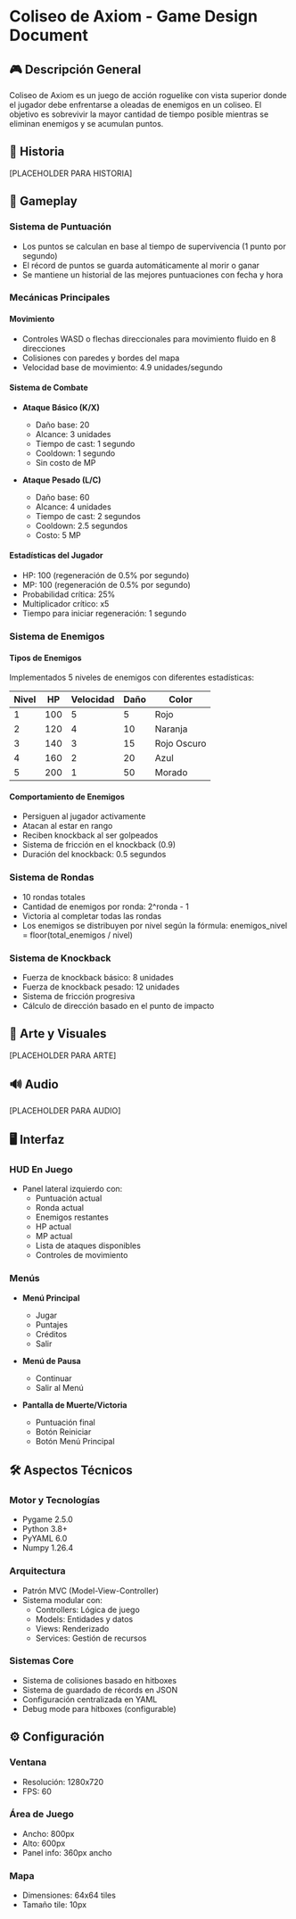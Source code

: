 # Coliseo de Axiom - Game Design Document

## 🎮 Descripción General
Coliseo de Axiom es un juego de acción roguelike con vista superior donde el jugador debe enfrentarse a oleadas de enemigos en un coliseo. El objetivo es sobrevivir la mayor cantidad de tiempo posible mientras se eliminan enemigos y se acumulan puntos.

## 📖 Historia
[PLACEHOLDER PARA HISTORIA]

## 🎯 Gameplay

### Sistema de Puntuación
- Los puntos se calculan en base al tiempo de supervivencia (1 punto por segundo)
- El récord de puntos se guarda automáticamente al morir o ganar
- Se mantiene un historial de las mejores puntuaciones con fecha y hora

### Mecánicas Principales

#### Movimiento
- Controles WASD o flechas direccionales para movimiento fluido en 8 direcciones
- Colisiones con paredes y bordes del mapa
- Velocidad base de movimiento: 4.9 unidades/segundo

#### Sistema de Combate
- **Ataque Básico (K/X)**
  - Daño base: 20
  - Alcance: 3 unidades
  - Tiempo de cast: 1 segundo
  - Cooldown: 1 segundo
  - Sin costo de MP

- **Ataque Pesado (L/C)**
  - Daño base: 60
  - Alcance: 4 unidades
  - Tiempo de cast: 2 segundos 
  - Cooldown: 2.5 segundos
  - Costo: 5 MP

#### Estadísticas del Jugador
- HP: 100 (regeneración de 0.5% por segundo)
- MP: 100 (regeneración de 0.5% por segundo)
- Probabilidad crítica: 25%
- Multiplicador crítico: x5
- Tiempo para iniciar regeneración: 1 segundo

### Sistema de Enemigos

#### Tipos de Enemigos
Implementados 5 niveles de enemigos con diferentes estadísticas:

| Nivel | HP | Velocidad | Daño | Color |
|-------|-----|-----------|-------|--------|
| 1 | 100 | 5 | 5 | Rojo |
| 2 | 120 | 4 | 10 | Naranja |  
| 3 | 140 | 3 | 15 | Rojo Oscuro |
| 4 | 160 | 2 | 20 | Azul |
| 5 | 200 | 1 | 50 | Morado |

#### Comportamiento de Enemigos
- Persiguen al jugador activamente
- Atacan al estar en rango
- Reciben knockback al ser golpeados
- Sistema de fricción en el knockback (0.9)
- Duración del knockback: 0.5 segundos

### Sistema de Rondas
- 10 rondas totales
- Cantidad de enemigos por ronda: 2^ronda - 1
- Victoria al completar todas las rondas
- Los enemigos se distribuyen por nivel según la fórmula: enemigos_nivel = floor(total_enemigos / nivel)

### Sistema de Knockback
- Fuerza de knockback básico: 8 unidades
- Fuerza de knockback pesado: 12 unidades
- Sistema de fricción progresiva
- Cálculo de dirección basado en el punto de impacto

## 🎨 Arte y Visuales
[PLACEHOLDER PARA ARTE]

## 🔊 Audio
[PLACEHOLDER PARA AUDIO]

## 🖥️ Interfaz

### HUD En Juego
- Panel lateral izquierdo con:
  - Puntuación actual
  - Ronda actual
  - Enemigos restantes
  - HP actual
  - MP actual
  - Lista de ataques disponibles
  - Controles de movimiento

### Menús
- **Menú Principal**
  - Jugar
  - Puntajes
  - Créditos
  - Salir

- **Menú de Pausa**
  - Continuar
  - Salir al Menú

- **Pantalla de Muerte/Victoria**
  - Puntuación final
  - Botón Reiniciar
  - Botón Menú Principal

## 🛠️ Aspectos Técnicos

### Motor y Tecnologías
- Pygame 2.5.0
- Python 3.8+
- PyYAML 6.0
- Numpy 1.26.4

### Arquitectura
- Patrón MVC (Model-View-Controller)
- Sistema modular con:
  - Controllers: Lógica de juego
  - Models: Entidades y datos
  - Views: Renderizado
  - Services: Gestión de recursos

### Sistemas Core
- Sistema de colisiones basado en hitboxes
- Sistema de guardado de récords en JSON
- Configuración centralizada en YAML
- Debug mode para hitboxes (configurable)

## ⚙️ Configuración

### Ventana
- Resolución: 1280x720
- FPS: 60

### Área de Juego
- Ancho: 800px
- Alto: 600px
- Panel info: 360px ancho

### Mapa
- Dimensiones: 64x64 tiles
- Tamaño tile: 10px